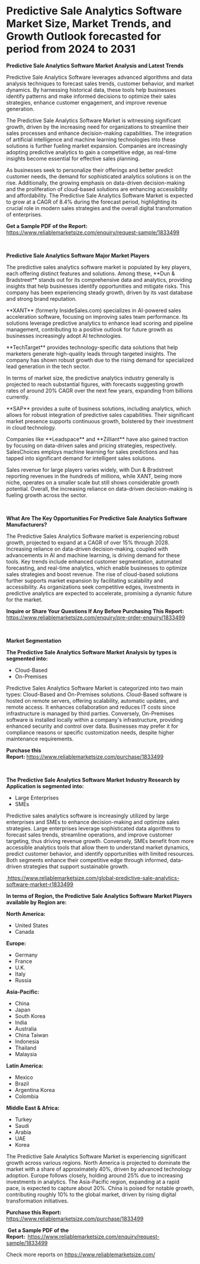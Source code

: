 <p><h1>Predictive Sale Analytics Software Market Size, Market Trends, and Growth Outlook forecasted for period from 2024 to 2031</h1></p><p><strong>Predictive Sale Analytics Software Market Analysis and Latest Trends</strong></p>
<p><p>Predictive Sale Analytics Software leverages advanced algorithms and data analysis techniques to forecast sales trends, customer behavior, and market dynamics. By harnessing historical data, these tools help businesses identify patterns and make informed decisions to optimize their sales strategies, enhance customer engagement, and improve revenue generation.</p><p>The Predictive Sale Analytics Software Market is witnessing significant growth, driven by the increasing need for organizations to streamline their sales processes and enhance decision-making capabilities. The integration of artificial intelligence and machine learning technologies into these solutions is further fueling market expansion. Companies are increasingly adopting predictive analytics to gain a competitive edge, as real-time insights become essential for effective sales planning.</p><p>As businesses seek to personalize their offerings and better predict customer needs, the demand for sophisticated analytics solutions is on the rise. Additionally, the growing emphasis on data-driven decision-making and the proliferation of cloud-based solutions are enhancing accessibility and affordability. The Predictive Sale Analytics Software Market is expected to grow at a CAGR of 8.4% during the forecast period, highlighting its crucial role in modern sales strategies and the overall digital transformation of enterprises.</p></p>
<p><strong>Get a Sample PDF of the Report:&nbsp;</strong> <a href="https://www.reliablemarketsize.com/enquiry/request-sample/1833499?utm_campaign=1939&utm_medium=2&utm_source=Github&utm_content=ia&utm_term=01012025&utm_id=predictive-sale-analytics-software">https://www.reliablemarketsize.com/enquiry/request-sample/1833499</a></p>
<p>&nbsp;</p>
<p><strong>Predictive Sale Analytics Software Major Market Players</strong></p>
<p><p>The predictive sales analytics software market is populated by key players, each offering distinct features and solutions. Among these, **Dun & Bradstreet** stands out for its comprehensive data and analytics, providing insights that help businesses identify opportunities and mitigate risks. This company has been experiencing steady growth, driven by its vast database and strong brand reputation.</p><p>**XANT** (formerly InsideSales.com) specializes in AI-powered sales acceleration software, focusing on improving sales team performance. Its solutions leverage predictive analytics to enhance lead scoring and pipeline management, contributing to a positive outlook for future growth as businesses increasingly adopt AI technologies.</p><p>**TechTarget** provides technology-specific data solutions that help marketers generate high-quality leads through targeted insights. The company has shown robust growth due to the rising demand for specialized lead generation in the tech sector.</p><p>In terms of market size, the predictive analytics industry generally is projected to reach substantial figures, with forecasts suggesting growth rates of around 20% CAGR over the next few years, expanding from billions currently.</p><p>**SAP** provides a suite of business solutions, including analytics, which allows for robust integration of predictive sales capabilities. Their significant market presence supports continuous growth, bolstered by their investment in cloud technology.</p><p>Companies like **Leadspace** and **Zilliant** have also gained traction by focusing on data-driven sales and pricing strategies, respectively. SalesChoices employs machine learning for sales predictions and has tapped into significant demand for intelligent sales solutions.</p><p>Sales revenue for large players varies widely, with Dun & Bradstreet reporting revenues in the hundreds of millions, while XANT, being more niche, operates on a smaller scale but still shows considerable growth potential. Overall, the increasing reliance on data-driven decision-making is fueling growth across the sector.</p></p>
<p>&nbsp;</p>
<p><strong>What Are The Key Opportunities For Predictive Sale Analytics Software Manufacturers?</strong></p>
<p><p>The Predictive Sales Analytics Software market is experiencing robust growth, projected to expand at a CAGR of over 15% through 2028. Increasing reliance on data-driven decision-making, coupled with advancements in AI and machine learning, is driving demand for these tools. Key trends include enhanced customer segmentation, automated forecasting, and real-time analytics, which enable businesses to optimize sales strategies and boost revenue. The rise of cloud-based solutions further supports market expansion by facilitating scalability and accessibility. As organizations seek competitive edges, investments in predictive analytics are expected to accelerate, promising a dynamic future for the market.</p></p>
<p><strong>Inquire or Share Your Questions If Any Before Purchasing This Report:</strong> <a href="https://www.reliablemarketsize.com/enquiry/pre-order-enquiry/1833499?utm_campaign=1939&utm_medium=2&utm_source=Github&utm_content=ia&utm_term=01012025&utm_id=predictive-sale-analytics-software">https://www.reliablemarketsize.com/enquiry/pre-order-enquiry/1833499</a></p>
<p>&nbsp;</p>
<p><strong>Market Segmentation</strong></p>
<p><strong>The Predictive Sale Analytics Software Market Analysis by types is segmented into:</strong></p>
<p><ul><li>Cloud-Based</li><li>On-Premises</li></ul></p>
<p><p>Predictive Sales Analytics Software Market is categorized into two main types: Cloud-Based and On-Premises solutions. Cloud-Based software is hosted on remote servers, offering scalability, automatic updates, and remote access. It enhances collaboration and reduces IT costs since infrastructure is managed by third parties. Conversely, On-Premises software is installed locally within a company's infrastructure, providing enhanced security and control over data. Businesses may prefer it for compliance reasons or specific customization needs, despite higher maintenance requirements.</p></p>
<p><strong>Purchase this Report:&nbsp;</strong><a href="https://www.reliablemarketsize.com/purchase/1833499?utm_campaign=1939&utm_medium=2&utm_source=Github&utm_content=ia&utm_term=01012025&utm_id=predictive-sale-analytics-software">https://www.reliablemarketsize.com/purchase/1833499</a></p>
<p>&nbsp;</p>
<p><strong>The Predictive Sale Analytics Software Market Industry Research by Application is segmented into:</strong></p>
<p><ul><li>Large Enterprises</li><li>SMEs</li></ul></p>
<p><p>Predictive sales analytics software is increasingly utilized by large enterprises and SMEs to enhance decision-making and optimize sales strategies. Large enterprises leverage sophisticated data algorithms to forecast sales trends, streamline operations, and improve customer targeting, thus driving revenue growth. Conversely, SMEs benefit from more accessible analytics tools that allow them to understand market dynamics, predict customer behavior, and identify opportunities with limited resources. Both segments enhance their competitive edge through informed, data-driven strategies that support sustainable growth.</p></p>
<p><a href="https://www.reliablemarketsize.com/global-predictive-sale-analytics-software-market-r1833499?utm_campaign=1939&utm_medium=2&utm_source=Github&utm_content=ia&utm_term=01012025&utm_id=predictive-sale-analytics-software">&nbsp;https://www.reliablemarketsize.com/global-predictive-sale-analytics-software-market-r1833499</a></p>
<p><strong>In terms of Region, the Predictive Sale Analytics Software Market Players available by Region are:</strong></p>
<p>
    <p> <strong> North America: </strong>
        <ul>
            <li>United States</li>
            <li>Canada</li>
        </ul>
        </p> 
    <p> <strong> Europe: </strong>
        <ul>
            <li>Germany</li>
            <li>France</li>
            <li>U.K.</li>
            <li>Italy</li>
            <li>Russia</li>
        </ul>
        </p> 
    <p> <strong> Asia-Pacific: </strong>
        <ul>
            <li>China</li>
            <li>Japan</li>
            <li>South Korea</li>
            <li>India</li>
            <li>Australia</li>
            <li>China Taiwan</li>
            <li>Indonesia</li>
            <li>Thailand</li>
            <li>Malaysia</li>
        </ul>
        </p> 
    <p> <strong> Latin America: </strong>
        <ul>
            <li>Mexico</li>
            <li>Brazil</li>
            <li>Argentina Korea</li>
            <li>Colombia</li>
        </ul>
        </p> 
    <p> <strong> Middle East & Africa: </strong>
        <ul>
            <li>Turkey</li>
            <li>Saudi</li>
            <li>Arabia</li>
            <li>UAE</li>
            <li>Korea</li>
        </ul>
    </p>
    </p>
<p><p>The Predictive Sale Analytics Software Market is experiencing significant growth across various regions. North America is projected to dominate the market with a share of approximately 40%, driven by advanced technology adoption. Europe follows closely, holding around 25% due to increasing investments in analytics. The Asia-Pacific region, expanding at a rapid pace, is expected to capture about 20%. China is poised for notable growth, contributing roughly 10% to the global market, driven by rising digital transformation initiatives.</p></p>
<p><strong>Purchase this Report: </strong><a href="https://www.reliablemarketsize.com/purchase/1833499?utm_campaign=1939&utm_medium=2&utm_source=Github&utm_content=ia&utm_term=01012025&utm_id=predictive-sale-analytics-software">https://www.reliablemarketsize.com/purchase/1833499</a></p>
<p>&nbsp;<strong>Get a Sample PDF of the Report:&nbsp;&nbsp;</strong><a href="https://www.reliablemarketsize.com/enquiry/request-sample/1833499?utm_campaign=1939&utm_medium=2&utm_source=Github&utm_content=ia&utm_term=01012025&utm_id=predictive-sale-analytics-software">https://www.reliablemarketsize.com/enquiry/request-sample/1833499</a></p>
<p><strong></strong></p>
<p>Check more reports on <a href="https://www.reliablemarketsize.com/?utm_campaign=1939&utm_medium=2&utm_source=Github&utm_content=ia&utm_term=01012025&utm_id=predictive-sale-analytics-software">https://www.reliablemarketsize.com/</a></p>